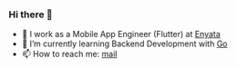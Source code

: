 ### Hi there 👋

<!--
**Youngtard/youngtard** is a ✨ _special_ ✨ repository because its `README.md` (this file) appears on your GitHub profile.

Here are some ideas to get you started:

- 🔭 I’m currently working on ...
- 🌱 I’m currently learning ...
- 👯 I’m looking to collaborate on ...
- 🤔 I’m looking for help with ...
- 💬 Ask me about Flutter, Go, ...
Reach out to work on your mobile app ideas
- 📫 How to reach me: ...
- 😄 Pronouns: ...
- ⚡ Fun fact: ...
- 🔭 I’m currently working on ...
Learn more about me on femisotonwa.com, I write there also
- 🌱 I’m currently learning Backend development with [Go](https://go.dev) Journey with me [here](femisotonwa.com/go)
-->

- 🔭 I work as a Mobile App Engineer (Flutter) at [Enyata](https://enyata.com)
- 🌱 I’m currently learning Backend Development with [Go](https://go.dev)
- 📫 How to reach me: [mail](mailto:sotonwaoluwafemi@gmail.com)
